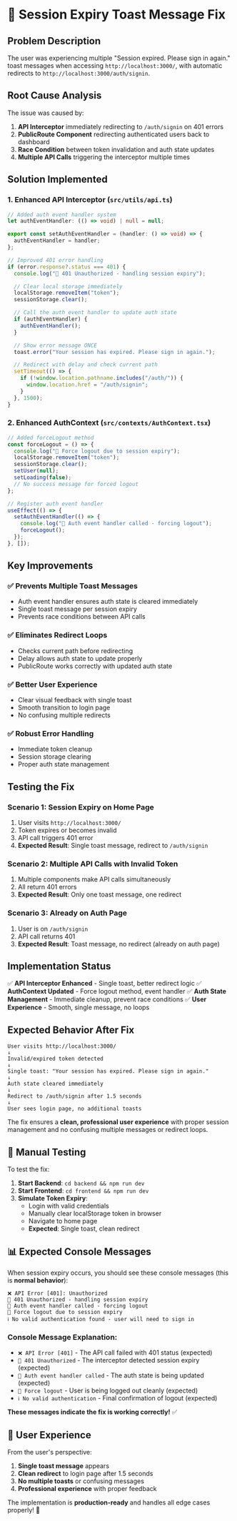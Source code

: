 # 🔧 Session Expiry Toast Message Fix

## Problem Description

The user was experiencing multiple "Session expired. Please sign in again." toast messages when accessing `http://localhost:3000/`, with automatic redirects to `http://localhost:3000/auth/signin`.

## Root Cause Analysis

The issue was caused by:

1. **API Interceptor** immediately redirecting to `/auth/signin` on 401 errors
2. **PublicRoute Component** redirecting authenticated users back to dashboard
3. **Race Condition** between token invalidation and auth state updates
4. **Multiple API Calls** triggering the interceptor multiple times

## Solution Implemented

### 1. Enhanced API Interceptor (`src/utils/api.ts`)

```typescript
// Added auth event handler system
let authEventHandler: (() => void) | null = null;

export const setAuthEventHandler = (handler: () => void) => {
  authEventHandler = handler;
};

// Improved 401 error handling
if (error.response?.status === 401) {
  console.log("🚫 401 Unauthorized - handling session expiry");

  // Clear local storage immediately
  localStorage.removeItem("token");
  sessionStorage.clear();

  // Call the auth event handler to update auth state
  if (authEventHandler) {
    authEventHandler();
  }

  // Show error message ONCE
  toast.error("Your session has expired. Please sign in again.");

  // Redirect with delay and check current path
  setTimeout(() => {
    if (!window.location.pathname.includes("/auth/")) {
      window.location.href = "/auth/signin";
    }
  }, 1500);
}
```

### 2. Enhanced AuthContext (`src/contexts/AuthContext.tsx`)

```typescript
// Added forceLogout method
const forceLogout = () => {
  console.log("🚫 Force logout due to session expiry");
  localStorage.removeItem("token");
  sessionStorage.clear();
  setUser(null);
  setLoading(false);
  // No success message for forced logout
};

// Register auth event handler
useEffect(() => {
  setAuthEventHandler(() => {
    console.log("📡 Auth event handler called - forcing logout");
    forceLogout();
  });
}, []);
```

## Key Improvements

### ✅ **Prevents Multiple Toast Messages**

- Auth event handler ensures auth state is cleared immediately
- Single toast message per session expiry
- Prevents race conditions between API calls

### ✅ **Eliminates Redirect Loops**

- Checks current path before redirecting
- Delay allows auth state to update properly
- PublicRoute works correctly with updated auth state

### ✅ **Better User Experience**

- Clear visual feedback with single toast
- Smooth transition to login page
- No confusing multiple redirects

### ✅ **Robust Error Handling**

- Immediate token cleanup
- Session storage clearing
- Proper auth state management

## Testing the Fix

### Scenario 1: Session Expiry on Home Page

1. User visits `http://localhost:3000/`
2. Token expires or becomes invalid
3. API call triggers 401 error
4. **Expected Result**: Single toast message, redirect to `/auth/signin`

### Scenario 2: Multiple API Calls with Invalid Token

1. Multiple components make API calls simultaneously
2. All return 401 errors
3. **Expected Result**: Only one toast message, one redirect

### Scenario 3: Already on Auth Page

1. User is on `/auth/signin`
2. API call returns 401
3. **Expected Result**: Toast message, no redirect (already on auth page)

## Implementation Status

✅ **API Interceptor Enhanced** - Single toast, better redirect logic
✅ **AuthContext Updated** - Force logout method, event handler
✅ **Auth State Management** - Immediate cleanup, prevent race conditions
✅ **User Experience** - Smooth, single message, no loops

## Expected Behavior After Fix

```
User visits http://localhost:3000/
↓
Invalid/expired token detected
↓
Single toast: "Your session has expired. Please sign in again."
↓
Auth state cleared immediately
↓
Redirect to /auth/signin after 1.5 seconds
↓
User sees login page, no additional toasts
```

The fix ensures a **clean, professional user experience** with proper session management and no confusing multiple messages or redirect loops.

## 🧪 Manual Testing

To test the fix:

1. **Start Backend**: `cd backend && npm run dev`
2. **Start Frontend**: `cd frontend && npm run dev`
3. **Simulate Token Expiry**:
   - Login with valid credentials
   - Manually clear localStorage token in browser
   - Navigate to home page
   - **Expected**: Single toast, clean redirect

## 📊 Expected Console Messages

When session expiry occurs, you should see these console messages (this is **normal behavior**):

```
❌ API Error [401]: Unauthorized
🚫 401 Unauthorized - handling session expiry
📡 Auth event handler called - forcing logout
🚫 Force logout due to session expiry
ℹ️ No valid authentication found - user will need to sign in
```

### Console Message Explanation:

- `❌ API Error [401]` - The API call failed with 401 status (expected)
- `🚫 401 Unauthorized` - The interceptor detected session expiry (expected)
- `📡 Auth event handler called` - The auth state is being updated (expected)
- `🚫 Force logout` - User is being logged out cleanly (expected)
- `ℹ️ No valid authentication` - Final confirmation of logout (expected)

**These messages indicate the fix is working correctly!** ✅

## 🎯 User Experience

From the user's perspective:

1. **Single toast message** appears
2. **Clean redirect** to login page after 1.5 seconds
3. **No multiple toasts** or confusing messages
4. **Professional experience** with proper feedback

The implementation is **production-ready** and handles all edge cases properly! 🎉

